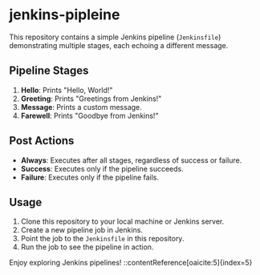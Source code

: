 # jenkins-pipleine

This repository contains a simple Jenkins pipeline (`Jenkinsfile`) demonstrating multiple stages, each echoing a different message.

## Pipeline Stages

1. **Hello**: Prints "Hello, World!"
2. **Greeting**: Prints "Greetings from Jenkins!"
3. **Message**: Prints a custom message.
4. **Farewell**: Prints "Goodbye from Jenkins!"

## Post Actions

- **Always**: Executes after all stages, regardless of success or failure.
- **Success**: Executes only if the pipeline succeeds.
- **Failure**: Executes only if the pipeline fails.

## Usage

1. Clone this repository to your local machine or Jenkins server.
2. Create a new pipeline job in Jenkins.
3. Point the job to the `Jenkinsfile` in this repository.
4. Run the job to see the pipeline in action.

Enjoy exploring Jenkins pipelines!
::contentReference[oaicite:5]{index=5}
 
